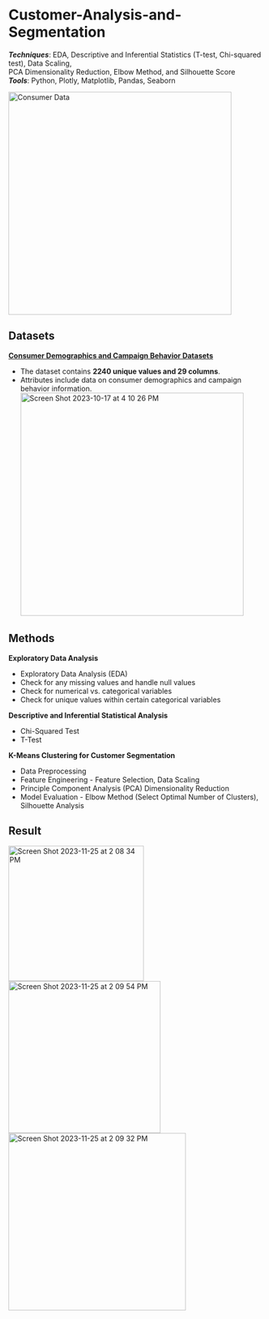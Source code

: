 # Customer-Analysis-and-Segmentation 
 
_**Techniques**_: EDA, Descriptive and Inferential Statistics (T-test, Chi-squared test), Data Scaling, <br /> 
PCA Dimensionality Reduction, Elbow Method, and Silhouette Score <br />
_**Tools**_: Python, Plotly, Matplotlib, Pandas, Seaborn
 
<img width="440" alt="Consumer Data" src="https://github.com/SeungPang11/Customer-Analysis-and-Segmentation/assets/67944800/ae0b3529-77b4-49ec-ad31-afcd3577d22b">


<br>

## Datasets
**[Consumer Demographics and Campaign Behavior Datasets](https://www.kaggle.com/datasets/imakash3011/customer-personality-analysis/data/)** <br />

* The dataset contains **2240 unique values and 29 columns**. 
* Attributes include data on consumer demographics and campaign behavior information. <br /> 
  <img width="440" alt="Screen Shot 2023-10-17 at 4 10 26 PM" src="https://github.com/SeungPang11/Customer-Analysis-and-Segmentation/assets/67944800/17aaa8e2-d6fd-4d6c-aed5-dbf43ef7aae3">




## Methods
____**Exploratory Data Analysis**____<br />
* Exploratory Data Analysis (EDA)
* Check for any missing values and handle null values
* Check for numerical vs. categorical variables
* Check for unique values within certain categorical variables

__**Descriptive and Inferential Statistical Analysis**__<br />
* Chi-Squared Test <br /> 
* T-Test <br /> 

____**K-Means Clustering for Customer Segmentation**____<br />
* Data Preprocessing <br />
* Feature Engineering - Feature Selection, Data Scaling <br />
* Principle Component Analysis (PCA) Dimensionality Reduction <br />
* Model Evaluation - Elbow Method (Select Optimal Number of Clusters), Silhouette Analysis <br />


## Result 
<img width="267" alt="Screen Shot 2023-11-25 at 2 08 34 PM" src="https://github.com/SeungPang11/Customer-Analysis-and-Segmentation/assets/67944800/f8cd4210-dd3f-4de8-8776-e08fdc326e87"> <br>
<img width="300" alt="Screen Shot 2023-11-25 at 2 09 54 PM" src="https://github.com/SeungPang11/Customer-Analysis-and-Segmentation/assets/67944800/2f34164d-1d73-4594-b998-3a68c74567dd"> <br>
<img width="350" alt="Screen Shot 2023-11-25 at 2 09 32 PM" src="https://github.com/SeungPang11/Customer-Analysis-and-Segmentation/assets/67944800/6b275bf0-ff7e-4e4f-99f2-4a33ed1adb30"> <br>










